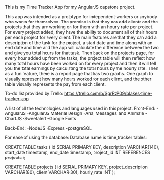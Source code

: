 This is my Time Tracker App for my AngularJS capstone project.

This app was intended as a prototype for independent-workers or anybody who works
for themselves. The premise is that they can add clients and the projects that they are working on for them with an hourly rate per project. For every project added, they have the ability to document all of their hours per each project for every client. 
The main features are that they can add a description of the task for the project, a start date and time along with an end date and time and the app will calculate the difference between the two and give you total hours for that task.
Then back on the projects page, for every hour added up from the tasks, the project table will then reflect how many total hours have been worked on for every project and then it will tell you the total earnings by calculating the total hours by the hourly rate.
Then as a fun feature, there is a report page that has two graphs.
One graph to visually represent how many hours worked for each client, and the other table visually represents the pay from each client.

To-do list provided by Trello:
https://trello.com/b/SgrRzP09/blakes-time-tracker-app

A list of all the technologies and languages used in this project.
Front-End:
    -AngularJS
    -AngularJS Material Design
        -Aria, Messages, and Animate
    -ChartJS
    -Sweetalert
    -Google Fonts

Back-End:
    -NodeJS
    -Express
    -postgreSQL

For ease of using the database:
Database name is time_tracker
tables:

CREATE TABLE tasks (
	id SERIAL PRIMARY KEY,
	description VARCHAR(140),
	start_date timestamp,
	end_date timestamp,
	project_id INT REFERENCES projects 
);


CREATE TABLE projects (
	id SERIAL PRIMARY KEY,
	project_description VARCHAR(80),
	client VARCHAR(30),
	hourly_rate INT
);